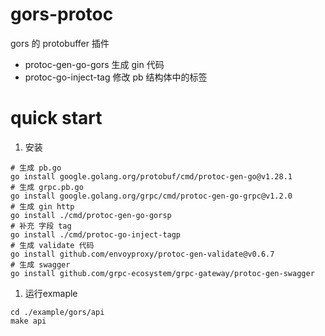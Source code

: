 # gors-protoc
gors 的 protobuffer 插件
- protoc-gen-go-gors 生成 gin 代码
- protoc-go-inject-tag 修改 pb 结构体中的标签


# quick start

1. 安装
```
# 生成 pb.go
go install google.golang.org/protobuf/cmd/protoc-gen-go@v1.28.1
# 生成 grpc.pb.go
go install google.golang.org/grpc/cmd/protoc-gen-go-grpc@v1.2.0
# 生成 gin http
go install ./cmd/protoc-gen-go-gorsp
# 补充 字段 tag
go install ./cmd/protoc-go-inject-tagp
# 生成 validate 代码
go install github.com/envoyproxy/protoc-gen-validate@v0.6.7
# 生成 swagger
go install github.com/grpc-ecosystem/grpc-gateway/protoc-gen-swagger

```

1. 运行exmaple
```
cd ./example/gors/api
make api

```
